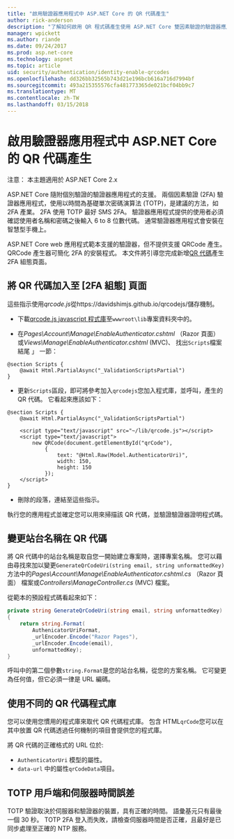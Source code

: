 ```yaml
---
title: "啟用驗證器應用程式中 ASP.NET Core 的 QR 代碼產生"
author: rick-anderson
description: "了解如何啟用 QR 程式碼產生使用 ASP.NET Core 雙因素驗證的驗證器應用程式。"
manager: wpickett
ms.author: riande
ms.date: 09/24/2017
ms.prod: asp.net-core
ms.technology: aspnet
ms.topic: article
uid: security/authentication/identity-enable-qrcodes
ms.openlocfilehash: dd326bb32565b743d21e196bcb616a716d7994bf
ms.sourcegitcommit: 493a215355576cfa481773365de021bcf04bb9c7
ms.translationtype: MT
ms.contentlocale: zh-TW
ms.lasthandoff: 03/15/2018
---
```

# <a name="enabling-qr-code-generation-for-authenticator-apps-in-aspnet-core"></a>啟用驗證器應用程式中 ASP.NET Core 的 QR 代碼產生

注意： 本主題適用於 ASP.NET Core 2.x

ASP.NET Core 隨附個別驗證的驗證器應用程式的支援。 兩個因素驗證 (2FA) 驗證器應用程式，使用以時間為基礎單次密碼演算法 (TOTP)，是建議的方法，如 2FA 產業。 2FA 使用 TOTP 最好 SMS 2FA。 驗證器應用程式提供的使用者必須確認使用者名稱和密碼之後輸入 6 to 8 位數代碼。 通常驗證器應用程式會安裝在智慧型手機上。

ASP.NET Core web 應用程式範本支援的驗證器，但不提供支援 QRCode 產生。 QRCode 產生器可簡化 2FA 的安裝程式。 本文件將引導您完成新增[QR 代碼](https://wikipedia.org/wiki/QR_code)產生 2FA 組態頁面。

## <a name="adding-qr-codes-to-the-2fa-configuration-page"></a>將 QR 代碼加入至 [2FA 組態] 頁面

這些指示使用*qrcode.js*從https://davidshimjs.github.io/qrcodejs/儲存機制。

* 下載[qrcode.js javascript 程式庫](https://davidshimjs.github.io/qrcodejs/)至`wwwroot\lib`專案資料夾中的。

* 在*Pages\Account\Manage\EnableAuthenticator.cshtml* （Razor 頁面） 或*Views\Manage\EnableAuthenticator.cshtml* (MVC)、 找出`Scripts`檔案結尾 」 一節：

```cshtml
@section Scripts {
    @await Html.PartialAsync("_ValidationScriptsPartial")
}
```

* 更新`Scripts`區段，即可將參考加入`qrcodejs`您加入程式庫，並呼叫，產生的 QR 代碼。 它看起來應該如下：

```cshtml
@section Scripts {
    @await Html.PartialAsync("_ValidationScriptsPartial")

    <script type="text/javascript" src="~/lib/qrcode.js"></script>
    <script type="text/javascript">
        new QRCode(document.getElementById("qrCode"),
            {
                text: "@Html.Raw(Model.AuthenticatorUri)",
                width: 150,
                height: 150
            });
    </script>
}
```

* 刪除的段落，連結至這些指示。

執行您的應用程式並確定您可以用來掃描該 QR 代碼，並驗證驗證器證明程式碼。

## <a name="change-the-site-name-in-the-qr-code"></a>變更站台名稱在 QR 代碼

將 QR 代碼中的站台名稱是取自您一開始建立專案時，選擇專案名稱。 您可以藉由尋找來加以變更`GenerateQrCodeUri(string email, string unformattedKey)`方法中的*Pages\Account\Manage\EnableAuthenticator.cshtml.cs* （Razor 頁面） 檔案或*Controllers\ManageController.cs* (MVC) 檔案。 

從範本的預設程式碼看起來如下：

```c#
private string GenerateQrCodeUri(string email, string unformattedKey)
{
    return string.Format(
        AuthenicatorUriFormat,
        _urlEncoder.Encode("Razor Pages"),
        _urlEncoder.Encode(email),
        unformattedKey);
}
```

呼叫中的第二個參數`string.Format`是您的站台名稱，從您的方案名稱。 它可變更為任何值，但它必須一律是 URL 編碼。

## <a name="using-a-different-qr-code-library"></a>使用不同的 QR 代碼程式庫

您可以使用您慣用的程式庫來取代 QR 代碼程式庫。 包含 HTML`qrCode`您可以在其中放置 QR 代碼透過任何機制的項目會提供您的程式庫。

將 QR 代碼的正確格式的 URL 位於:

* `AuthenticatorUri` 模型的屬性。
* `data-url` 中的屬性`qrCodeData`項目。 

## <a name="totp-client-and-server-time-skew"></a>TOTP 用戶端和伺服器時間誤差

TOTP 驗證取決於伺服器和驗證器的裝置，具有正確的時間。 語彙基元只有最後一個 30 秒。 TOTP 2FA 登入而失敗，請檢查伺服器時間是否正確，且最好是已同步處理至正確的 NTP 服務。
